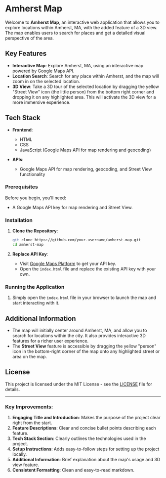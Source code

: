 # Amherst Map

Welcome to **Amherst Map**, an interactive web application that allows you to explore locations within Amherst, MA, with the added feature of a 3D view. The map enables users to search for places and get a detailed visual perspective of the area.

## Key Features

- **Interactive Map**: Explore Amherst, MA, using an interactive map powered by Google Maps API. 
- **Location Search**: Search for any place within Amherst, and the map will zoom in on the selected location.
- **3D View**: Take a 3D tour of the selected location by dragging the yellow "Street View" icon (the little person) from the bottom right corner and dropping it on any highlighted area. This will activate the 3D view for a more immersive experience.

## Tech Stack

- **Frontend**:
  - HTML
  - CSS
  - JavaScript (Google Maps API for map rendering and geocoding)

- **APIs**:
  - Google Maps API for map rendering, geocoding, and Street View functionality

### Prerequisites

Before you begin, you'll need:

- A Google Maps API key for map rendering and Street View.

### Installation

1. **Clone the Repository**:

   ```bash
   git clone https://github.com/your-username/amherst-map.git
   cd amherst-map
   ```

2. **Replace API Key**:
   - Visit [Google Maps Platform](https://developers.google.com/maps/gmp-get-started) to get your API key.
   - Open the `index.html` file and replace the existing API key with your own.

### Running the Application

1. Simply open the `index.html` file in your browser to launch the map and start interacting with it.

## Additional Information

- The map will initially center around Amherst, MA, and allow you to search for locations within the city. It also provides interactive 3D features for a richer user experience.
- The **Street View** feature is accessible by dragging the yellow "person" icon in the bottom-right corner of the map onto any highlighted street or area on the map.

## License

This project is licensed under the MIT License - see the [LICENSE](LICENSE) file for details.

---

### Key Improvements:

1. **Engaging Title and Introduction**: Makes the purpose of the project clear right from the start.
2. **Feature Descriptions**: Clear and concise bullet points describing each feature.
3. **Tech Stack Section**: Clearly outlines the technologies used in the project.
4. **Setup Instructions**: Adds easy-to-follow steps for setting up the project locally.
5. **Additional Information**: Brief explanation about the map's usage and 3D view feature.
6. **Consistent Formatting**: Clean and easy-to-read markdown.


